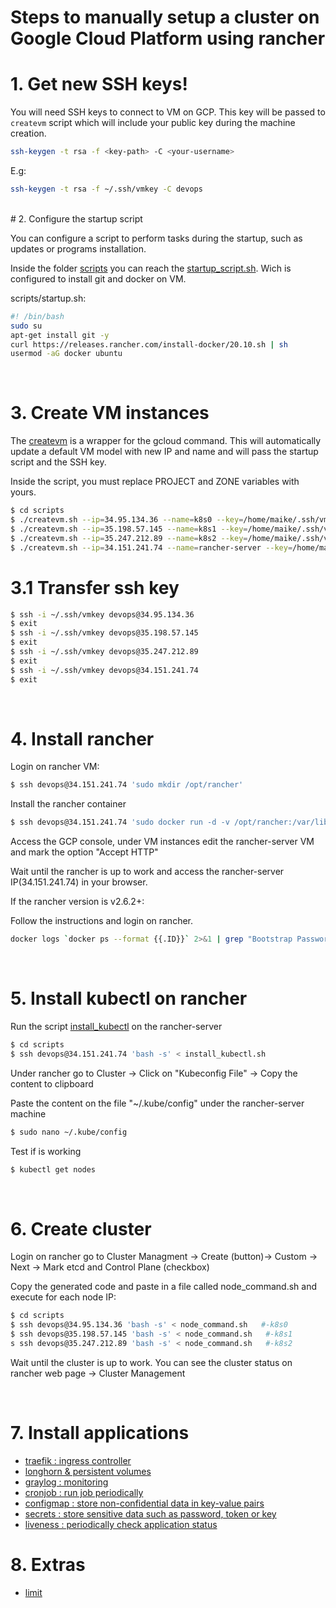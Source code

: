# Steps to manually setup a cluster on Google Cloud Platform using rancher


# 1. Get new SSH keys!

You will need SSH keys to connect to VM on GCP. This key will be passed to `createvm` script which will include your public key during the machine creation.

```sh
ssh-keygen -t rsa -f <key-path> -C <your-username>
```
E.g: 
```sh
ssh-keygen -t rsa -f ~/.ssh/vmkey -C devops
```
<br>
# 2. Configure the startup script

You can configure a script to perform tasks during the startup, such as updates or programs installation.

Inside the folder [scripts](scripts) you can reach the [startup_script.sh](scripts/startup.sh). Wich is configured to install git and docker on VM.

scripts/startup.sh:

```sh
#! /bin/bash
sudo su
apt-get install git -y
curl https://releases.rancher.com/install-docker/20.10.sh | sh
usermod -aG docker ubuntu

```
<br>

# 3. Create VM instances

The [createvm](scripts/createvm.sh) is a wrapper for the gcloud command. This will automatically update a default VM model with new IP and name and will pass the startup script and the SSH key.

Inside the script, you must replace PROJECT and ZONE variables with yours.

```sh
$ cd scripts
$ ./createvm.sh --ip=34.95.134.36 --name=k8s0 --key=/home/maike/.ssh/vmkey.pub --script=./startup.sh --username=devops
$ ./createvm.sh --ip=35.198.57.145 --name=k8s1 --key=/home/maike/.ssh/vmkey.pub --script=./startup.sh --username=devops
$ ./createvm.sh --ip=35.247.212.89 --name=k8s2 --key=/home/maike/.ssh/vmkey.pub --script=./startup.sh --username=devops
$ ./createvm.sh --ip=34.151.241.74 --name=rancher-server --key=/home/maike/.ssh/vmkey.pub --script=./startup.sh --username=devops
```
# 3.1 Transfer ssh key
```sh
$ ssh -i ~/.ssh/vmkey devops@34.95.134.36
$ exit
$ ssh -i ~/.ssh/vmkey devops@35.198.57.145
$ exit
$ ssh -i ~/.ssh/vmkey devops@35.247.212.89
$ exit
$ ssh -i ~/.ssh/vmkey devops@34.151.241.74
$ exit
```

<br>

# 4. Install rancher

Login on rancher VM:
```sh
$ ssh devops@34.151.241.74 'sudo mkdir /opt/rancher'
```
Install the rancher container
```sh
$ ssh devops@34.151.241.74 'sudo docker run -d -v /opt/rancher:/var/lib/rancher --restart=unless-stopped -p 80:80 -p 443:443 --privileged rancher/rancher:v2.4.3'
```
Access the GCP console, under VM instances edit the rancher-server VM and mark the option "Accept HTTP"

Wait until the rancher is up to work and access the rancher-server IP(34.151.241.74) in your browser.

If the rancher version is v2.6.2+:

Follow the instructions and login on rancher.

```sh
docker logs `docker ps --format {{.ID}}` 2>&1 | grep "Bootstrap Password:"
```

<br>

# 5. Install kubectl on rancher

Run the script [install_kubectl](scripts/install_kubectl.sh) on the rancher-server

```sh
$ cd scripts
$ ssh devops@34.151.241.74 'bash -s' < install_kubectl.sh
```
Under rancher go to Cluster -> Click on "Kubeconfig File" -> Copy the content to clipboard

Paste the content on the file "~/.kube/config" under the rancher-server machine
```sh
$ sudo nano ~/.kube/config
```
Test if is working

```sh
$ kubectl get nodes
```
<br>

# 6. Create cluster

Login on rancher go to Cluster Managment -> Create (button)-> Custom -> Next -> Mark etcd and Control Plane (checkbox)

Copy the generated code and paste in a file called node_command.sh and execute for each node IP:

```sh
$ cd scripts
$ ssh devops@34.95.134.36 'bash -s' < node_command.sh   #-k8s0
$ ssh devops@35.198.57.145 'bash -s' < node_command.sh   #-k8s1
s ssh devops@35.247.212.89 'bash -s' < node_command.sh   #-k8s2
```

Wait until the cluster is up to work. You can see the cluster status on rancher web page -> Cluster Management

<br>

# 7. Install applications

- [traefik : ingress controller](traefik.md)
- [longhorn & persistent volumes](longhorn.md) 
- [graylog : monitoring](graylog.md)
- [cronjob : run job periodically](cronjob.md)
- [configmap : store non-confidential data in key-value pairs](configmap.md)
- [secrets : store sensitive data such as password, token or key](secrets.md)
- [liveness : periodically check application status](liveness.md)

# 8. Extras

- [limit](limit.md)